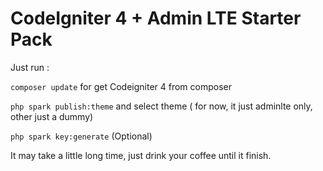 # CodeIgniter 4 + Admin LTE Starter Pack

Just run :

`composer update` for get Codeigniter 4 from composer

`php spark publish:theme`
and select theme ( for now, it just adminlte only, other just a dummy)

`php spark key:generate` (Optional)

It may take a little long time, just drink your coffee until it finish.
